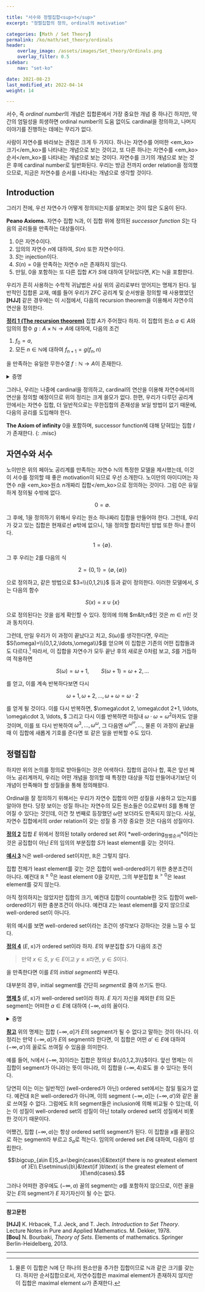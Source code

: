 ```yaml
---

title: "서수와 정렬집합<sup>†</sup>"
excerpt: "정렬집합의 정의, ordinal의 motivation"

categories: [Math / Set Theory]
permalink: /ko/math/set_theory/ordinals
header:
    overlay_image: /assets/images/Set_theory/Ordinals.png
    overlay_filter: 0.5
sidebar: 
    nav: "set-ko"

date: 2021-08-23
last_modified_at: 2022-04-14
weight: 14

---
```


서수, 즉 *ordinal number*의 개념은 집합론에서 가장 중요한 개념 중 하나긴 하지만, 약간의 엄밀성을 희생하면 ordinal number의 도움 없이도 cardinal을 정의하고, 나머지 이야기를 진행하는 데에는 무리가 없다.

사람이 자연수를 바라보는 관점은 크게 두 가지다. 하나는 자연수를 어떠한 <em_ko>크기</em_ko>를 나타내는 개념으로 보는 것이고, 또 다른 하나는 자연수를 <em_ko>순서</em_ko>를 나타내는 개념으로 보는 것이다. 자연수를 크기의 개념으로 보는 것은 후에 cardinal number로 일반화된다. 우리는 방금 전까지 order relation을 정의했으므로, 지금은 자연수를 순서를 나타내는 개념으로 생각할 것이다. 

## Introduction

그러기 전에, 우선 자연수가 어떻게 정의되는지를 살펴보는 것이 많은 도움이 된다. 

<div class="misc" markdown="1">

**Peano Axioms.** 자연수 집합 $\mathbb{N}$과, 이 집합 위에 정의된 *successor function* $S$는 다음의 공리들을 만족하는 대상들이다.

1. $0$은 자연수이다.
2. 임의의 자연수 $n$에 대하여, $S(n)$ 또한 자연수이다.
3. $S$는 injection이다.
4. $S(n)=0$을 만족하는 자연수 $n$은 존재하지 않는다.
5. 만일, $0$을 포함하는 또 다른 집합 $K$가 $S$에 대하여 닫혀있다면, $K$는 $\mathbb{N}$을 포함한다.

</div>

우리가 흔히 사용하는 수학적 귀납법은 사실 위의 공리로부터 얻어지는 명제가 된다. 일반적인 집합론 교재, 예를 들어 우리가 ZFC 공리계 및 순서쌍을 정의할 때 사용했었던 **[HJJ]** 같은 경우에는 이 시점에서, 다음의 recursion theorem을 이용해서 자연수의 연산을 정의한다. 

<div class="proposition" markdown="1">

<ins id="thm1">**정리 1 (The recursion theorem)**</ins> 집합 $A$가 주어졌다 하자. 이 집합의 원소 $a\in A$와 임의의 함수 $g:A\times \mathbb{N}\rightarrow A$에 대하여, 다음의 조건

1. $f_0=a$,
2. 모든 $n\in\mathbb{N}$에 대하여 $f_{n+1}=g(f_n,n)$

을 만족하는 유일한 무한수열 $f:\mathbb{N}\rightarrow A$이 존재한다.

</div>
<details class="proof" markdown="1">
<summary>증명</summary>

우선 우리는 이 함수가 정의된 방식을 좀 살펴볼 필요가 있다. 이 함수의 $n$번째 항은 $n-1$번째 항과 자연수 $n-1$을 적절한 방법으로 계산하여 나온다. $n-1$번째 항은 마찬가지로 $n-2$번째 항과 $n-2$로부터 나올 것이므로, 우리는 결국 첫 번째 항부터 $n-1$번째 항까지를 모두 알아야 한다.

따라서 *$m$-step computation*을 다음의 조건

$$t_0=a,\quad t_{k+1}=g(t_k,k)\text{ for all }k<m$$

을 만족하는 수열 $t:\left\\{1,2,\cdots,m\right\\}\rightarrow A$로 정의하자. 그럼 $t$는 $\mathbb{N}\times A$의 부분집합임이 자명하다. 이제 다음의 집합

$$\mathfrak{F}=\left\{t\in\mathcal{P}(A):t\text{ is an }m\text{-step computation for some natural number }m\right\}$$

에 대하여 $f=\bigcup\mathfrak{F}$라 하자. 우리는 우선 이 $f$가 주어진 조건을 만족함을 보일 것이다.

- 우선 $f$가 함수임을 보여야 한다. 이는 모든 $t\in\mathfrak{F}$가 compatible함을 보이는 것으로 층분하다. $t,t'\in\mathfrak{F}$라 하고, $\operatorname{pr}\_1 t=n$, $\operatorname{pr}\_1t'=n'$라 하자. 일반성을 잃지 않고 $n\leq n'$라 하면, $t_0=a=t'\_0$임은 자명하다. 이제 귀납법에 의하여, 모든 $k&lt;n\leq n'$에 대해  $t\_{k+1}=g(t_k,k)=g(t'\_k,k)=t\_{k+1}'$이 성립하므로 $t_k=t_k'$가 모든 $0\leq k\leq n$에 대해 성립한다.

- 이제 $f$가 무한수열임을 보여야 한다. 이는 $\operatorname{pr}\_1f=\mathbb{N}$이고 $\operatorname{pr}\_2f\subset A$임을 보이면 된다. $\operatorname{pr}\_1f\subset\mathbb{N}$과 $\operatorname{pr}\_2f\subset A$는 자명하므로, $\operatorname{pr}\_1f\supset\mathbb{N}$임만 보이면 충분하다. 즉, 임의의 $n\in\mathbb{N}$에 대하여 $n$-step computation $t$가 존재함을 보여야 한다. 다시 귀납법을 쓰자. $n=0$에 대해서는 자명하게 $t=\left\\{(0,a)\right\\}$로 잡으면 된다. 이제 임의의 $k$-step computation $t$에 대하여 함수 $t^+$를 다음의 식 (1)으로 정의하면 $t^+$은 $k+1$-step computation이 된다. 따라서 임의의 $n\in\mathbb{N}$에 대하여 $n$-step computation이 존재하고, $n\in \operatorname{pr}\_1 f$가 성립한다.

$$\begin{aligned}t_i^+&=t_i\qquad\quad\text{ if }i\leq k,\\t_{k+1}^+&=g(t_k, k)\tag{1}\end{aligned}$$ 

- $f$는 정리의 두 조건 1과 2를 만족한다. $f_0=a$임은 자명하고, (ii)는 $\operatorname{pr}\_1f=\mathbb{N}$이므로 $(n+1,f\_{n+1})\in t$이도록 하는 computation $t$에 대해 성립하므로 자명하다.

마지막으로 이러한 $f$가 유일함은 어떤 $h:\mathbb{N}\rightarrow A$가 정리의 조건을 만족한다 가정한 후 $f_n=h_n$이 모든 $n$에 대해 성립함을 귀납법을 사용하여 보이면 된다.

</details>

그러나, 우리는 나중에 cardinal을 정의하고, cardinal의 연산을 이용해 자연수에서의 연산을 정의할 예정이므로 위의 정리는 크게 쓸모가 없다. 한편, 우리가 다루던 공리계 안에서는 자연수 집합, 더 일반적으로는 무한집합의 존재성을 보일 방법이 없기 때문에, 다음의 공리를 도입해야 한다.

**The Axiom of infinity** $0$을 포함하며, successor function에 대해 닫혀있는 집합 $I$가 존재한다.
{: .misc}

## 자연수와 서수

노이만은 위의 페아노 공리계를 만족하는 자연수 $\mathbb{N}$의 특정한 모델을 제시했는데, 이것이 서수를 정의할 때 좋은 motivation이 되므로 우선 소개한다. 노이만의 아이디어는 자연수 $n$을 <em_ko>원소 $n$개짜리 집합</em_ko>으로 정의하는 것이다. 그럼 0은 유일하게 정의될 수밖에 없다.

$$0=\emptyset.$$

그 후에, $1$을 정의하기 위해서 우리는 원소 하나짜리 집합을 만들어야 한다. 그런데, 우리가 갖고 있는 집합은 현재로선 $\emptyset$밖에 없으니, $1$을 정의할 합리적인 방법 또한 하나 뿐이다.

$$1=\{\emptyset\}.$$

그 후 우리는 $2$를 다음의 식

$$2=\{0,1\}=\big\{\emptyset,\{\emptyset\}\big\}$$

으로 정의하고, 같은 방법으로 $3=\\{0,1,2\\}$ 등과 같이 정의한다. 이러한 모델에서, $S$는 다음의 함수

$$S(x)=x\cup\{x\}$$

으로 정의된다는 것을 쉽게 확인할 수 있다. 정의에 의해 $m&lt;n$인 것은 $m\in n$인 것과 동치이다.



그런데, 만일 우리가 이 과정이 끝났다고 치고, $S(\omega)$를 생각한다면, 우리는 $S(\omega)=\\{0,1,2,\ldots,\omega\\}$를 얻으며 이 집합은 기존의 어떤 집합들과도 다르다.[^1] 따라서, 이 집합을 자연수가 모두 끝난 후의 새로운 0처럼 보고, $S$를 거듭하여 적용하면

$$S(\omega)=\omega+1,\qquad S(\omega+1)=\omega+2, \ldots$$

를 얻고, 이를 계속 반복하다보면 다시

$$\omega+1,\omega+2, \ldots, \omega+\omega=\omega\cdot 2$$

를 얻게 될 것이다. 이를 다시 반복하면, $\omega\cdot 2, \omega\cdot 2+1, \ldots, \omega\cdot 3, \ldots, $ 그리고 다시 이를 반복하면 마침내 $\omega\cdot\omega=\omega^2$마저도 얻을 것이며, 이를 또 다시 반복하여 $\omega^3, \ldots, \omega^\omega$, 그 다음엔 $\omega^{\omega^{\omega}}, \ldots$, 물론 이 과정이 끝났을 때 이 집합에 새롭게 기호를 준다면 또 같은 일을 반복할 수도 있다.



## 정렬집합

하지만 위의 논의를 정의로 받아들이는 것은 어색하다. 집합의 곱이나 합, 혹은 앞선 페아노 공리계까지, 우리는 어떤 개념을 정의할 때 특정한 대상을 직접 만들어내기보단 이 개념이 만족해야 할 성질들을 통해 정의해왔다.

Ordinal을 잘 정의하기 위해서는 우리가 자연수 집합의 어떤 성질을 사용하고 있는지를 알아야 한다. 당장 보이는 성질 하나는 자연수의 모든 원소들은 $0$으로부터 $S$를 통해 얻어질 수 있다는 것인데, 이건 첫 번째로 등장했던 $\omega$만 보더라도 만족되지 않는다. 사실, 자연수 집합에서의 order relation이 갖는 성질 중 가장 중요한 것은 다음의 성질이다.

<div class="definition" markdown="1">

<ins id="df2">**정의 2**</ins> 집합 $E$ 위에서 정의된 totally ordered set $R$이 *well-ordering<sub>정렬순서</sub>*이라는 것은 공집합이 아닌 $E$의 임의의 부분집합 $S$가 least element를 갖는 것이다. 

</div>

<div class="example" markdown="1">

<ins id="ex3">**예시 3**</ins> $\mathbb{N}$은 well-ordered set이지만, $\mathbb{R}$은 그렇지 않다. 

집합 전체가 least element를 갖는 것은 집합이 well-ordered이기 위한 충분조건이 아니다. 예컨대 $\mathbb{R}^{\geq 0}$은 least element $0$을 갖지만, 그의 부분집합 $\mathbb{R}^{>0}$은 least element를 갖지 않는다.

아직 정의하지는 않았지만 집합의 크기, 예컨대 집합이 countable한 것도 집합이 well-ordered이기 위한 충분조건이 아니다. 예컨대 $\mathbb{Z}$는 least element를 갖지 않으므로 well-ordered set이 아니다. 

</div>

위의 예시를 보면 well-ordered set이라는 조건이 생각보다 강하다는 것을 느낄 수 있다. 

<div class="definition" markdown="1">

<ins id="df4">**정의 4**</ins> $(E,\leq)$가 ordered set이라 하자. $E$의 부분집합 $S$가 다음의 조건

> 만약 $x\in S$, $y\in E$이고 $y\leq x$라면, $y\in S$이다.

을 만족한다면 이를 $E$의 *initial segment*라 부른다.

</div>

대부분의 경우, initial segment를 간단히 *segment*로 줄여 쓰기도 한다. 

<div class="proposition" markdown="1">

<ins id="pp5">**명제 5**</ins> $(E,\leq)$가 well-ordered set이라 하자. $E$ 자기 자신을 제외한 $E$의 모든 segment는 어떠한 $a\in E$에 대하여 $(-\infty, a)$의 꼴이다.

</div>
<details class="proof" markdown="1">
<summary>증명</summary>

$S\neq E$가 임의의 segment라 하자. 집합 $E$가 well-ordered이므로, $E\setminus S$ 또한 least element를 갖는다. 이를 $a$라 하자. 정의에 의해 $E\setminus S$의 모든 원소는 $a$보다 크거나 같으므로, $E\setminus S$는 $[a,\infty)$의 부분집합이다. 

이제, $E\setminus S$가 *정확히* $[a,\infty)$라는 것만 보이면, $S=(-\infty, a)$가 될 것이므로 증명이 끝난다. 결론에 반하여, 어떤 $x\in [a,\infty)$가 $E\setminus S$의 원소가 아니라 가정하자. 즉, $x$는 $a\leq x$, 그리고 $x\in S$를 동시에 만족하는 원소이다. 그런데, $S$는 segment이므로, $a\leq x$라는 것은 $a\in S$를 함의하고, 이는 $a$가 $E\setminus S$의 least element라는 가정에 모순이므로 $x\not\in S$여야 한다. 따라서, $E\setminus S$는 정확히 $[a,\infty)$이고 증명이 끝난다.

</details>

<div class="remark" markdown="1">

<ins id="rmk1">**참고**</ins> 위의 명제는 집합 $(-\infty, a]$가 $E$의 segment가 될 수 없다고 말하는 것이 아니다. 이 정리는 만약 $(-\infty, a]$가 $E$의 segment라 한다면, 이 집합은 어떤 $a'\in E$에 대하여 $(-\infty, a')$의 꼴로도 쓰여질 수 있음을 의미한다.  

예를 들어, $\mathbb{N}$에서 $(-\infty, 3]$이라는 집합은 정의상 $\\{0,1,2,3\\}$이다. 앞선 명제는 이 집합이 segment가 아니라는 뜻이 아니라, 이 집합을 $(-\infty, 4)$로도 쓸 수 있다는 뜻이다.  

</div>

당연히 이는 이는 일반적인 (well-ordered가 아닌) ordered set에서는 참일 필요가 없다. 예컨대 $\mathbb{R}$은 well-ordered가 아니며, 이의 segment $(-\infty, a]$는 $(-\infty, a')$와 같은 꼴로 쓰여질 수 없다. 그럼에도 $\mathbb{R}$의 segment들은 inclusion에 의해 비교될 수 있는데, 이는 이 성질이 well-ordered set의 성질이 아닌 totally ordered set의 성질에서 비롯한 것이기 때문이다.

어쨌건, 집합 $(-\infty, a)$는 항상 ordered set의 segment가 된다. 이 집합을 $x$를 끝점으로 하는 segment라 부르고 $S_a$로 적는다. 임의의 ordered set $E$에 대하여, 다음이 성립한다.

$$\bigcup_{a\in E}S_a=\begin{cases}E&\text{if there is no greatest element of }E\\ E\setminus\{b\}&\text{if }b\text{ is the greatest element of }E\end{cases}.$$

그러나 어떠한 경우에도 $(-\infty, a)$ 꼴의 segment는 $a$를 포함하지 않으므로, 이런 꼴을 갖는 $E$의 segment가 $E$ 자기자신이 될 수는 없다. 


---
**참고문헌** 

**[HJJ]** K. Hrbacek, T.J. Jeck, and T. Jech. <i>Introduction to Set Theory</i>. Lecture Notes in Pure and Applied Mathematics. M. Dekker, 1978.  
**[Bou]** N. Bourbaki, <i>Theory of Sets</i>. Elements of mathematics. Springer Berlin-Heidelberg, 2013.

---

[^1]: 물론 이 집합은 $\mathbb{N}$에 단 하나의 원소만을 추가한 집합이므로 $\mathbb{N}$과 같은 크기를 갖는다. 하지만 순서집합으로서, 자연수집합은 maximal element가 존재하지 않지만 이 집합은 maximal element $\omega$가 존재한다. 
